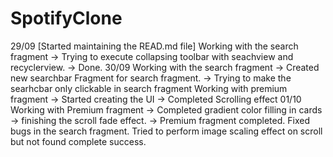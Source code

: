 # SpotifyClone

29/09 [Started maintaining the READ.md file]
  Working with the search fragment
  -> Trying to execute collapsing toolbar with seachview and recyclerview.
  -> Done.
30/09
  Working with the search fragment
  -> Created new searchbar Fragment for search fragment.
  -> Trying to make the searhcbar only clickable in search fragment
  Working with premium fragment
  -> Started creating the UI
  -> Completed Scrolling effect
01/10
  Working with Premium fragment
  -> Completed gradient color filling in cards
  -> finishing the scroll fade effect.
  -> Premium fragment completed.
  Fixed bugs in the search fragment.
  Tried to perform image scaling effect on scroll but not found complete success.
